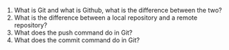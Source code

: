 1. What is Git and what is Github, what is the difference between the two?
2. What is the difference between a local repository and a remote repository?
3. What does the push command do in Git?
4. What does the commit command do in Git?